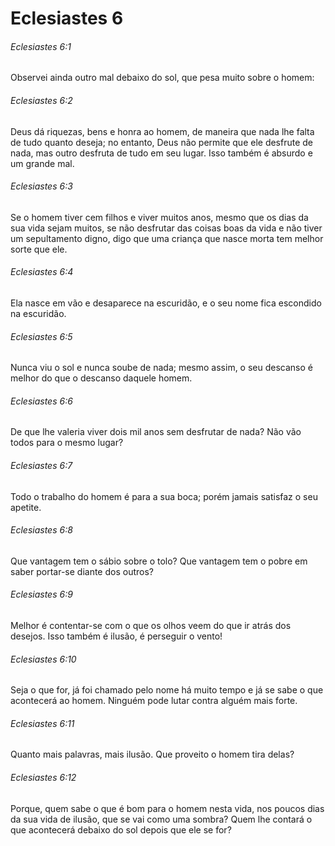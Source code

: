 # Eclesiastes 6

###### Eclesiastes 6:1

Observei ainda outro mal debaixo do sol, que pesa muito sobre o homem:

###### Eclesiastes 6:2

Deus dá riquezas, bens e honra ao homem, de maneira que nada lhe falta de tudo quanto deseja; no entanto, Deus não permite que ele desfrute de nada, mas outro desfruta de tudo em seu lugar. Isso também é absurdo e um grande mal.

###### Eclesiastes 6:3

Se o homem tiver cem filhos e viver muitos anos, mesmo que os dias da sua vida sejam muitos, se não desfrutar das coisas boas da vida e não tiver um sepultamento digno, digo que uma criança que nasce morta tem melhor sorte que ele.

###### Eclesiastes 6:4

Ela nasce em vão e desaparece na escuridão, e o seu nome fica escondido na escuridão.

###### Eclesiastes 6:5

Nunca viu o sol e nunca soube de nada; mesmo assim, o seu descanso é melhor do que o descanso daquele homem.

###### Eclesiastes 6:6

De que lhe valeria viver dois mil anos sem desfrutar de nada? Não vão todos para o mesmo lugar?

###### Eclesiastes 6:7

Todo o trabalho do homem é para a sua boca; porém jamais satisfaz o seu apetite.

###### Eclesiastes 6:8

Que vantagem tem o sábio sobre o tolo? Que vantagem tem o pobre em saber portar-se diante dos outros?

###### Eclesiastes 6:9

Melhor é contentar-se com o que os olhos veem do que ir atrás dos desejos. Isso também é ilusão, é perseguir o vento!

###### Eclesiastes 6:10

Seja o que for, já foi chamado pelo nome há muito tempo e já se sabe o que acontecerá ao homem. Ninguém pode lutar contra alguém mais forte.

###### Eclesiastes 6:11

Quanto mais palavras, mais ilusão. Que proveito o homem tira delas?

###### Eclesiastes 6:12

Porque, quem sabe o que é bom para o homem nesta vida, nos poucos dias da sua vida de ilusão, que se vai como uma sombra? Quem lhe contará o que acontecerá debaixo do sol depois que ele se for?

